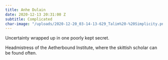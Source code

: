 ```yaml
---
title: Anhe Dulain
date: 2020-12-13 20:31:00 Z
subtitle: Complicated
char-image: "/uploads/2020-12-20_03-14-13-629_Talim%20-%20Simplicity.png"
---
```


Uncertainty wrapped up in one poorly kept secret.  

Headmistress of the Aetherbound Institute, where the skittish scholar can be found often.